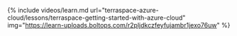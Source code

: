 {% include videos/learn.md
     url="terraspace-azure-cloud/lessons/terraspace-getting-started-with-azure-cloud"
     img="https://learn-uploads.boltops.com/r2pljdkczfeyfujambr1jexo76uw" %}
